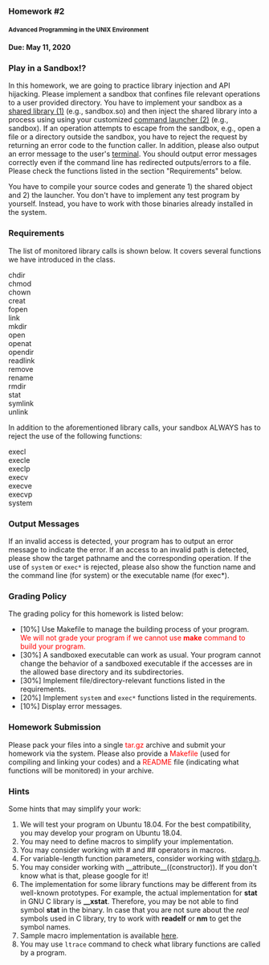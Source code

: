 
<!DOCTYPE html>
<html lang="en">
<!-- header -->
<head>
<meta charset="utf-8">
<meta http-equiv="X-UA-Compatible" content="IE=edge">
<meta name="viewport" content="width=device-width, initial-scale=1">
<!-- The above 3 meta tags *must* come first in the head; any other head content must come *after* these tags -->
<!--<link rel="icon" href="favicon.ico"/>-->
<!-- bootstrap -->
<link rel="stylesheet" href="https://maxcdn.bootstrapcdn.com/bootstrap/3.3.6/css/bootstrap.min.css" integrity="sha384-1q8mTJOASx8j1Au+a5WDVnPi2lkFfwwEAa8hDDdjZlpLegxhjVME1fgjWPGmkzs7" crossorigin="anonymous"/>
<link rel="stylesheet" href="https://maxcdn.bootstrapcdn.com/bootstrap/3.3.6/css/bootstrap-theme.min.css" integrity="sha384-fLW2N01lMqjakBkx3l/M9EahuwpSfeNvV63J5ezn3uZzapT0u7EYsXMjQV+0En5r" crossorigin="anonymous"/>
<!-- IE10 viewport hack for Surface/desktop Windows 8 bug -->
<link href="/~chuang/lib/theme/ie10-viewport-bug-workaround.css" rel="stylesheet"/>
<!-- font awesome -->
<link rel="stylesheet" href="https://maxcdn.bootstrapcdn.com/font-awesome/4.5.0/css/font-awesome.min.css">
<!-- custom bootstrap theme -->
<link href="/~chuang/lib/theme/theme.css" rel="stylesheet">
<link href="/~chuang/lib/theme/callout.css" rel="stylesheet">
<link href="/~chuang/lib/custom.css" rel="stylesheet">
<!-- HTML5 shim and Respond.js for IE8 support of HTML5 elements and media queries -->
<!--[if lt IE 9]>
  <script src="https://oss.maxcdn.com/html5shiv/3.7.2/html5shiv.min.js"></script>
  <script src="https://oss.maxcdn.com/respond/1.4.2/respond.min.js"></script>
<![endif]-->
</head>
<!-- body -->
<body role="document">
<!-- main body -->
<div class="container theme-showcase" role="main">

<h3>Homework #2</h3>
<h4><small>Advanced Programming in the UNIX Environment</small></h4>

<h4>Due: May 11, 2020</h4>

<h3>Play in a Sandbox!?</h3>

<p>In this homework, we are going to practice library injection and API hijacking. Please implement a sandbox that confines file relevant operations to a user provided directory. You have to implement your sandbox as a <u>shared library (1)</u> (e.g., sandbox.so) and then inject the shared library into a process using using your customized <u>command launcher (2)</u> (e.g., sandbox). If an operation attempts to escape from the sandbox, e.g., open a file or a directory outside the sandbox, you have to reject the request by returning an error code to the function caller. In addition, please also output an error message to the user's <u>terminal</u>. You should output error messages correctly even if the command line has redirected outputs/errors to a file. Please check the functions listed in the section "Requirements" below.</p>

<p>You have to compile your source codes and generate 1) the shared object and 2) the launcher. You don't have to implement any test program by yourself. Instead, you have to work with those binaries already installed in the system.</p>

<h3>Requirements</h3>

<p>The list of monitored library calls is shown below. It covers several functions we have introduced in the class.
<div class="term">chdir</div>
<div class="term">chmod</div>
<div class="term">chown</div>
<div class="term">creat</div>
<div class="term">fopen</div>
<div class="term">link</div>
<div class="term">mkdir</div>
<div class="term">open</div>
<div class="term">openat</div>
<div class="term">opendir</div>
<div class="term">readlink</div>
<div class="term">remove</div>
<div class="term">rename</div>
<div class="term">rmdir</div>
<div class="term">stat</div>
<div class="term">symlink</div>
<div class="term">unlink</div>
</p>

<p>In addition to the aforementioned library calls, your sandbox ALWAYS has to reject the use of the following functions:
<div class="term">execl</div>
<div class="term">execle</div>
<div class="term">execlp</div>
<div class="term">execv</div>
<div class="term">execve</div>
<div class="term">execvp</div>
<div class="term">system</div>
</p>

<h3>Output Messages</h3>

<p>If an invalid access is detected, your program has to output an error message to indicate the error. If an access to an invalid path is detected, please show the target pathname and the corresponding operation. If the use of <code style="display: inline">system</code> or <code style="display: inline">exec*</code> is rejected, please also show the function name and the command line (for system) or the executable name (for exec*).
</p>

<h3>Grading Policy</h3>

<p>The grading policy for this homework is listed below:
<ul>
<li>[10%] Use Makefile to manage the building process of your program. <span style="color:red">We will not grade your program if we cannot use <b>make</b> command to build your program.</span></li>
<li>[30%] A sandboxed executable can work as usual. Your program cannot change the behavior of a sandboxed executable if the accesses are in the allowed base directory and its subdirectories.</li>
<li>[30%] Implement file/directory-relevant functions listed in the requirements.</li>
<li>[20%] Implement <code style="display: inline">system</code> and <code style="display: inline">exec*</code> functions listed in the requirements.</li>
<li>[10%] Display error messages.</li>
</ul>
</p>

<h3>Homework Submission</h3>

<p>Please pack your files into a single <span style="color: red">tar.gz</span> archive and submit your homework via the system. Please also provide a <span style="color: red">Makefile</span> (used for compiling and linking your codes) and a <span style="color: red">README</span> file (indicating what functions will be monitored) in your archive.</p>

<h3>Hints</h3>

<p>Some hints that may simplify your work:
<ol>
<li>We will test your program on Ubuntu 18.04. For the best compatibility, you may develop your program on Ubuntu 18.04.</li>
<li>You may need to define macros to simplify your implementation.</li>
<li>You may consider working with # and ## operators in macros.</li>
<li>For variable-length function parameters, consider working with <a href="http://man7.org/linux/man-pages/man0/stdarg.h.0p.html" target="_blank">stdarg.h</a>.</li>
<li>You may consider working with <span class="texttt">__attribute__((constructor))</span>. If you don't know what is that, please google for it!</li>
<li>The implementation for some library functions may be different from its well-known prototypes. For example, the actual implementation for <b>stat</b> in GNU C library is <b>__xstat</b>. Therefore, you may be not able to find symbol <b>stat</b> in the binary. In case that you are not sure about the <em>real</em> symbols used in C library, try to work with <b>readelf</b> or <b>nm</b> to get the symbol names.</li>
<li>Sample macro implementation is available <a href="macro.txt">here</a>.</li>
<li>You may use <code style="display: inline">ltrace</code> command to check what library functions are called by a program.</li>
</ol>
</p>

</footer>
</body>
</html>
